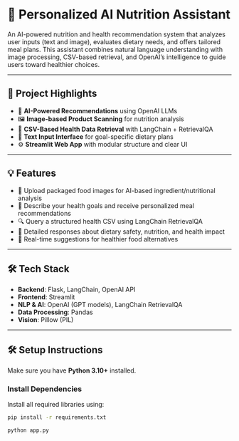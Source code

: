 # 🥗 Personalized AI Nutrition Assistant

An AI-powered nutrition and health recommendation system that analyzes user inputs (text and image), evaluates dietary needs, and offers tailored meal plans. This assistant combines natural language understanding with image processing, CSV-based retrieval, and OpenAI’s intelligence to guide users toward healthier choices.

---

## 🌟 Project Highlights

- 🧠 **AI-Powered Recommendations** using OpenAI LLMs  
- 🖼️ **Image-based Product Scanning** for nutrition analysis  
- 📄 **CSV-Based Health Data Retrieval** with LangChain + RetrievalQA  
- 🧾 **Text Input Interface** for goal-specific dietary plans  
- ⚙️ **Streamlit Web App** with modular structure and clear UI  

---

## 💡 Features

- 📸 Upload packaged food images for AI-based ingredient/nutritional analysis  
- 💬 Describe your health goals and receive personalized meal recommendations  
- 🔍 Query a structured health CSV using LangChain RetrievalQA  
- 🧾 Detailed responses about dietary safety, nutrition, and health impact  
- 🧠 Real-time suggestions for healthier food alternatives  

---

## 🛠️ Tech Stack

- **Backend**: Flask, LangChain, OpenAI API  
- **Frontend**: Streamlit 
- **NLP & AI**: OpenAI (GPT models), LangChain RetrievalQA  
- **Data Processing**: Pandas  
- **Vision**: Pillow (PIL)  

---

## 🛠️ Setup Instructions

Make sure you have **Python 3.10+** installed.

### Install Dependencies

Install all required libraries using:

```bash
pip install -r requirements.txt

python app.py
